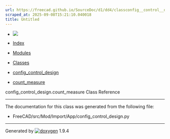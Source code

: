 ```yaml
---
url: https://freecad.github.io/SourceDoc/d1/dd4/classconfig__control__design_1_1count__measure.html
scraped_at: 2025-09-08T15:21:10.040018
title: Untitled
---
```


  * [ ![](https://www.freecad.org/svg/logo-freecad.svg) ](https://freecadweb.org "FreeCAD")
  * [Index](../../index.html "Index")
  * [Modules](../../modules.html "Modules list")
  * [Classes](../../annotated.html "Annotated list")

  * [config_control_design](../../d4/d07/namespaceconfig__control__design.html)
  * [count_measure](../../d1/dd4/classconfig__control__design_1_1count__measure.html)

config_control_design.count_measure Class Reference

* * *

The documentation for this class was generated from the following file:

  * FreeCAD/src/Mod/Import/App/config_control_design.py

* * *

Generated by
[![doxygen](../../doxygen.svg)](https://www.doxygen.org/index.html) 1.9.4

